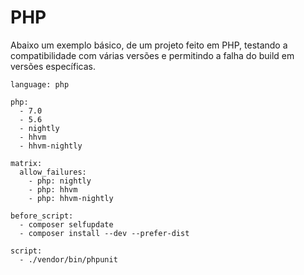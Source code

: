 # <a name="configurando-php"></a> PHP

Abaixo um exemplo básico, de um projeto feito em PHP, testando a compatibilidade com várias versões e permitindo a falha
do build em versões específicas.

```
language: php

php:
  - 7.0
  - 5.6
  - nightly
  - hhvm
  - hhvm-nightly

matrix:
  allow_failures:
    - php: nightly
    - php: hhvm
    - php: hhvm-nightly

before_script:
  - composer selfupdate
  - composer install --dev --prefer-dist

script:
  - ./vendor/bin/phpunit
```
